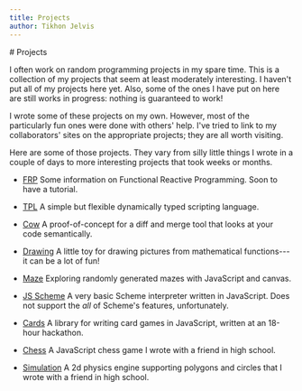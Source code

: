 ```yaml
---
title: Projects
author: Tikhon Jelvis
---
```


<div class="content">
# Projects

I often work on random programming projects in my spare time. This is a collection of my projects that seem at least moderately interesting. I haven't put all of my projects here yet. Also, some of the ones I have put on here are still works in progress: nothing is guaranteed to work!

I wrote some of these projects on my own. However, most of the particularly fun ones were done with others' help. I've tried to link to my collaborators' sites on the appropriate projects; they are all worth visiting.

</div>

<div class="projects content">

Here are some of those projects. They vary from silly little things I wrote in a couple of days to more interesting projects that took weeks or months. 

* [FRP](/frp)
  Some information on Functional Reactive Programming. Soon to have a tutorial.

* <span class="tpl"> [TPL](/tpl) </span>
  A simple but flexible dynamically typed scripting language.

* [Cow](/cow)
  A proof-of-concept for a diff and merge tool that looks at your code semantically.

* [Drawing](/draw)
  A little toy for drawing pictures from mathematical functions---it can be a lot of fun!

* [Maze](/maze)
  Exploring randomly generated mazes with JavaScript and canvas.

* [JS Scheme](/scheme)
  A very basic Scheme interpreter written in JavaScript. Does not support the *all* of Scheme's features, unfortunately.

* [Cards](/cards)
  A library for writing card games in JavaScript, written at an 18-hour hackathon.

* [Chess](/chess)
  A JavaScript chess game I wrote with a friend in high school. 

* [Simulation](/simulation)
  A 2d physics engine supporting polygons and circles that I wrote with a friend in high school.

</div>
